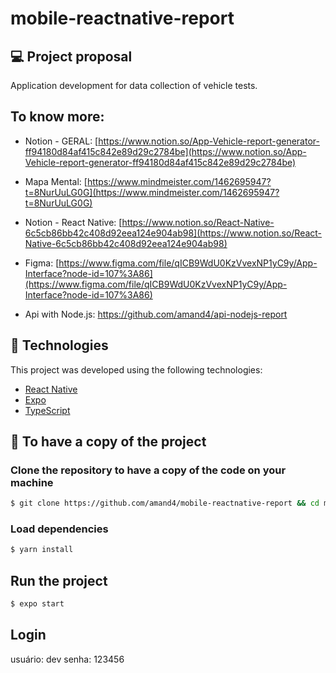 # mobile-reactnative-report

## 💻 Project proposal

Application development for data collection of vehicle tests.

## To know more:

- Notion - GERAL: [https://www.notion.so/App-Vehicle-report-generator-ff94180d84af415c842e89d29c2784be](https://www.notion.so/App-Vehicle-report-generator-ff94180d84af415c842e89d29c2784be)
- Mapa Mental: [https://www.mindmeister.com/1462695947?t=8NurUuLG0G](https://www.mindmeister.com/1462695947?t=8NurUuLG0G)
- Notion - React Native: [https://www.notion.so/React-Native-6c5cb86bb42c408d92eea124e904ab98](https://www.notion.so/React-Native-6c5cb86bb42c408d92eea124e904ab98)
- Figma: [https://www.figma.com/file/qICB9WdU0KzVvexNP1yC9y/App-Interface?node-id=107%3A86](https://www.figma.com/file/qICB9WdU0KzVvexNP1yC9y/App-Interface?node-id=107%3A86)

- Api with Node.js: [https://github.com/amand4/api-nodejs-report ](https://github.com/amand4/api-nodejs-report)

## 🧪 Technologies

This project was developed using the following technologies:

- [React Native](https://reactnative.dev/)
- [Expo](https://expo.io/)
- [TypeScript](https://www.typescriptlang.org/)

<h2>
  📌 To have a copy of the project
</h2>

### Clone the repository to have a copy of the code on your machine

```bash
$ git clone https://github.com/amand4/mobile-reactnative-report && cd mobile-reactnative-report
```

### Load dependencies

```bash
$ yarn install
```

## Run the project

```bash
$ expo start
```

<!--
After doing this, the metro bundler will open in your browser. Some options for running the Application:

#### 1 - Android emulator

On the metro bundler page, click on "Run on Android device / emulator" and wait to load. Keep in mind that it is necessary to have gone through the process of installing the android sdk, etc.

#### 2 - IOS Emulator

On the metro bundler page, click on "Run on iOS simulator" and wait to load.

/usr/local/android-studio/bin


sudo ./studio.sh
 -->

## Login

usuário: dev
senha: 123456
